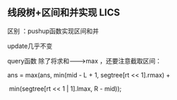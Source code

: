 ## 线段树+区间和并实现 LICS

区别  ：pushup函数实现区间和并

update几乎不变

query函数 除了将求和--->max ，还要注意截取区间：

ans = max(ans, min(mid - L + 1, segtree[rt << 1].rmax) +

​           min(segtree[rt << 1 | 1].lmax, R - mid));

